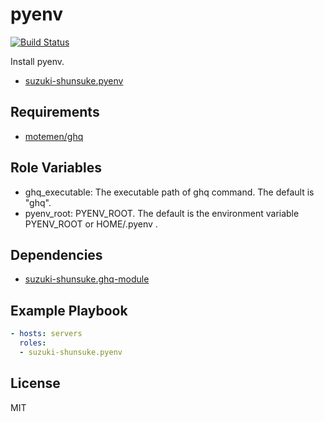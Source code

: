 pyenv
======

[![Build Status](https://travis-ci.org/suzuki-shunsuke/ansible-pyenv.svg?branch=master)](https://travis-ci.org/suzuki-shunsuke/ansible-pyenv)

Install pyenv.

* [suzuki-shunsuke.pyenv](https://galaxy.ansible.com/suzuki-shunsuke/pyenv/)

Requirements
------------

* [motemen/ghq](https://github.com/motemen/ghq)

Role Variables
--------------

* ghq_executable: The executable path of ghq command. The default is "ghq".
* pyenv_root: PYENV_ROOT. The default is the environment variable PYENV_ROOT or HOME/.pyenv .

Dependencies
------------

* [suzuki-shunsuke.ghq-module](https://galaxy.ansible.com/suzuki-shunsuke/ghq-module/)

Example Playbook
----------------

```yaml
- hosts: servers
  roles:
  - suzuki-shunsuke.pyenv
```

License
-------

MIT
